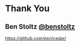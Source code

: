 <!-- .slide: data-background="img/bg-1.png" -->
# Thank You

## Ben Stoltz [@benstoltz](https://github.com/benstoltz)

https://github.com/esri/cedar/
